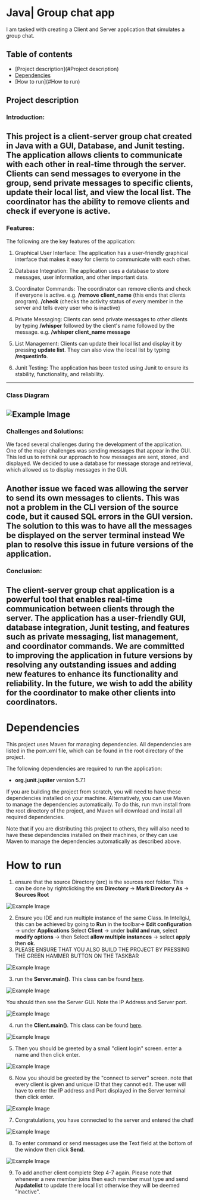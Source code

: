 # Java| Group chat app 
I am tasked with creating a Client and Server application that simulates a group chat.
## Table of contents
* [Project description](#Project description)
* [Dependencies](#Dependencies)
* [How to run](#How to run)
## Project description
### Introduction:
This project is a client-server group chat created in Java with a GUI, 
Database, and Junit testing. The application allows clients to communicate
with each other in real-time through the server. Clients can send messages to 
everyone in the group, send private messages to specific clients, update their local 
list, and view the local list. The coordinator has the ability to remove clients
and check if everyone is active.
----
### Features:
The following are the key features of the application:

1. Graphical User Interface: The application has a user-friendly graphical interface that makes it easy for clients to communicate with each other.

2. Database Integration: The application uses a database to store messages, user information, and other important data.

1. Coordinator Commands: The coordinator can remove clients and check if everyone is active. e.g. **/remove** **client_name** (this ends that clients program). **/check** (checks the activity status of every member in the server and tells every user who is inactive)

1. Private Messaging: Clients can send private messages to other clients by typing **/whisper** followed by the client's name followed by the message. e.g. **/whisper client_name message**

1. List Management: Clients can update their local list and display it by pressing **update list**. They can also view the local list by typing **/requestinfo**. 

1. Junit Testing: The application has been tested using Junit to ensure its stability, functionality, and reliability.
------
### Class Diagram
![Example Image](./img/rclass.png)
------
### Challenges and Solutions:
We faced several challenges during the development of the application. 
One of the major challenges was sending messages that appear in the GUI. 
This led us to rethink our approach to how messages are sent, stored, and displayed. 
We decided to use a database for message storage and retrieval, which allowed us to 
display messages in the GUI.

Another issue we faced was allowing the server to send its own messages to clients.
This was not a problem in the CLI version of the source code, but it caused SQL errors
in the GUI version. The solution to this was to have all the messages be displayed on the server terminal instead
We plan to resolve this issue in future versions of the application.
------
### Conclusion:
The client-server group chat application is a powerful tool that enables real-time communication
between clients through the server. The application has a user-friendly GUI,
database integration, Junit testing, and features such as private messaging,
list management, and coordinator commands. We are committed to improving the application 
in future versions by resolving any outstanding issues and adding new features to enhance 
its functionality and reliability. In the future, we wish to add the ability for the coordinator to make other clients
into coordinators.
------
# Dependencies
This project uses Maven for managing dependencies. All dependencies are listed in the pom.xml file,
which can be found in the root directory of the project.

The following dependencies are required to run the application:

* __org.junit.jupiter__ version 5.7.1

If you are building the project from scratch, you will need to have these dependencies installed on your machine.
Alternatively, you can use Maven to manage the dependencies automatically. To do this, run mvn install from the root 
directory of the project, and Maven will download and install all required dependencies.

Note that if you are distributing this project to others, they will also need to have these dependencies installed on 
their machines, or they can use Maven to manage the dependencies automatically as described above.

# How to run
1. ensure that the source Directory (src) is the sources root folder. This can be done by rightclicking the ****src** Directory** 
-> **Mark Directory As** -> **Sources Root**

![Example Image](./img/sourceRoot.png)

2. Ensure you IDE and run multiple instance of the same Class. In IntellgiJ, this can be achieved by going to **Run** in
the toolbar-> **Edit configuration** -> under **Applications** Select **Client** -> under **build and run**, select **modify options** -> 
then Select **allow multiple instances** -> select **apply** then **ok**.
3. PLEASE ENSURE THAT YOU ALSO BUILD THE PROJECT BY PRESSING THE GREEN HAMMER BUTTON ON THE TASKBAR

![Example Image](./img/green.png)


3. run the **Server.main()**. This class can be found  [here](src/Main/server/Server.java).

![Example Image](./img/Serverrun.png)

You should then see the Server GUI. Note the IP Address and Server port.

![Example Image](./img/ServerGUI.png)

4. run the **Client.main()**. This class can be found  [here](src/Main/client/Client.java).

![Example Image](./img/Clientrun.png)

5. Then you should be greeted by a small "client login" screen. enter a name and then click enter.

![Example Image](./img/clientlogin.png)

6. Now you should be greeted by the "connect to server" screen. note that every client is given and unique ID that they
cannot edit. The user will have to enter the IP address and Port displayed in the Server terminal then click enter.

![Example Image](./img/Serverlogin.png)

7. Congratulations, you have connected to the server and entered the chat!

![Example Image](./img/rclient_chat.png)

8. To enter command or send messages use the Text field at the bottom of the window then click **Send**.

![Example Image](./img/rsendmessage.png)   

9. To add another client complete Step 4-7 again. Please note that whenever a new member joins then each member must
type and send **/updatelist** to update there local list otherwise they will be deemed "Inactive".
